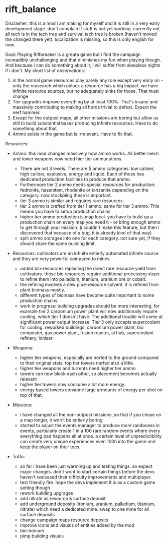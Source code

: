 # rift_balance

Disclaimer: this is a mod i am making for myself and it is still in a very early development stage. don't complain if stuff is not yet working. currently not all tech is in the tech tree and survival tech tree is broken (haven't moved the changed there yet). localization is missing, so this is only english for now. 

Goal: Playing Riftbreaker is a greata game but i find the campaign increadibly unchallenging and that diminishes my fun when playing though. And because i can do something about it, i will suffer from sleepless nights if i don't. My short list of observations:
1. in the normal game resources play barely any role except very early on - only the reasearch which unlock a resource has a big impact. we have infinite resource sources, but no adequately sinks for those. That must change
3. Tier upgrades improve everything by at least 100%. That's insane and massively contributing to making all hords trivial to defeat. Expect the nerf hammer.
4. Except for the outpost maps, all other missions are boring but allow us still to build substantial bases producing infinite resources. Have to do something about that.
5. Ammo exists in the game but is irrelevant. Have to fix that.

Resources:
* Ammo: this mod changes massively how ammo works. All better mech and tower weapons now need hier tier ammunutions.
  - There are not 3 levels. There are 5 ammo categories: low caliber, high caliber, explosive, energy and liquid. Each of those has dedicated production facilities to produce that ammo.
  - Furthermore tier 2 ammo needs special resources for production: fedronite, hazenitem, rhodenite or tanzanite depending on the category. now stockpling these is important.
  - tier 3 ammo is similar and requires rare resources.
  - tier 2 ammo is crafted from tier 1 ammo. same for tier 3 ammo. This means you have to setup production chains
  - higher tier ammo production is map local. you have to build up a production chain on every map you need it - or bring enough ammo to get through your mission. (i couldn't make this feature, but then i discovered that because of a bug, it is already kind of that way)
  - split ammo storages into one for each category. not sure yet, if they should share the same building limit.
    
* Resources: cultivators are an infinite entierly automated infinite source and they are very powerful compared to mines.
  - added bio-resources replacing the direct rare resource yield from cultivators. those bio resources require additional processing steps to refine them into palladium, titanium, uranium ore or cobalt.
  - the refining involves a new pipe-resource solvent. it is refined from plant biomass mostly.
  - different types of biomass have become quite important to some production chains
  - work in progress: building upgrades should be more interesting. for example tier 2 carbonium power plant will now additionally require cooling, which tier 1 doesn't have. The additional trouble will come at significant power output increase. Tier 3 only accepts supercoolant for cooling. reworked buildings: carbonium power plant, bio composter, gas power plant, fusion reactor, ai hub, supercoolant refinery, ionizer

* Weapons:
   - higher tier weapons, especially are nerfed to the ground compared to their original stats. top tier towers nerfed also a little.
   - higher tier weapons and turrents need higher tier ammo
   - towers can now block each other, so placement becomes actually relevant
   - higher tier towers now consume a lot more energy.
   - energy based towers consume large armounts of energy per shot on top of that.
  
* Missions:
   - i have changed all the non-outpost missions, so that if you chose on a map longer, it won't be entierly boring
   - started to adjust the events manager to produce more randoness in events, partiularly create 1 in a 100 rare random events where every everything bad happens all at once. a certain level of unpredictibility can create very unique experiences even 100h into the game and keep the player on their toes.
  
* ToDo:
  - so far i have been just warming up and testing things. so expect major changes. don't wont to start certain things before the devs haven't realeased their difficulty improvements and multiplayer.
  - test friendly fire. hope the devs implement it is as a custom game setting though
  - rework building upgrages
  - add nitrate as resource & surface deposit
  - add underground deposits (ironium, uranium, palladium, titanium, nitrate) which need a dedicated mine. swap to one mine for all surface deposits
  - change campaign maps resource deposits
  - improve icons and visuals of entities added by the mod
  - bio-ironium
  - pimp building visuals
